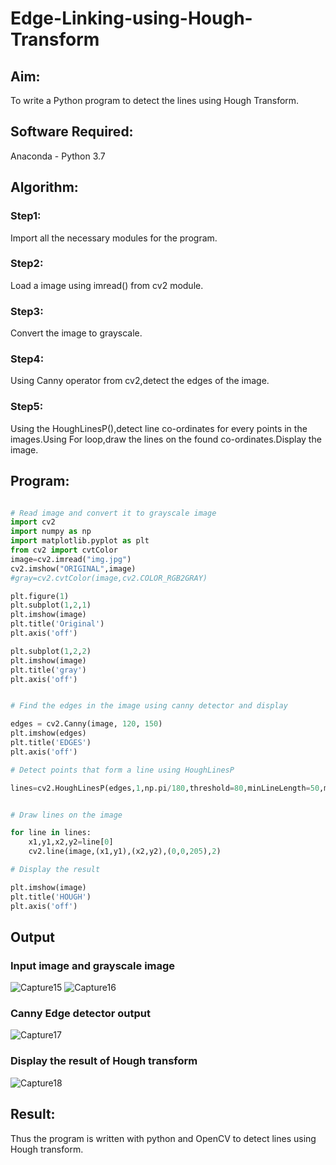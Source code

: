 # Edge-Linking-using-Hough-Transform
## Aim:
To write a Python program to detect the lines using Hough Transform.

## Software Required:
Anaconda - Python 3.7

## Algorithm:
### Step1:
Import all the necessary modules for the program.
### Step2:
Load a image using imread() from cv2 module.
### Step3:
Convert the image to grayscale.
### Step4:
Using Canny operator from cv2,detect the edges of the image.
### Step5:
Using the HoughLinesP(),detect line co-ordinates for every points in the images.Using For loop,draw the lines on the found co-ordinates.Display the image.

## Program:
```Python

# Read image and convert it to grayscale image
import cv2
import numpy as np
import matplotlib.pyplot as plt
from cv2 import cvtColor
image=cv2.imread("img.jpg")
cv2.imshow("ORIGINAL",image)
#gray=cv2.cvtColor(image,cv2.COLOR_RGB2GRAY)

plt.figure(1)
plt.subplot(1,2,1)
plt.imshow(image)
plt.title('Original')
plt.axis('off')

plt.subplot(1,2,2)
plt.imshow(image)
plt.title('gray')
plt.axis('off')


# Find the edges in the image using canny detector and display

edges = cv2.Canny(image, 120, 150)
plt.imshow(edges)
plt.title('EDGES')
plt.axis('off')

# Detect points that form a line using HoughLinesP

lines=cv2.HoughLinesP(edges,1,np.pi/180,threshold=80,minLineLength=50,maxLineGap=250)


# Draw lines on the image

for line in lines:
    x1,y1,x2,y2=line[0]
    cv2.line(image,(x1,y1),(x2,y2),(0,0,205),2)

# Display the result

plt.imshow(image)
plt.title('HOUGH')
plt.axis('off')


```
## Output

### Input image and grayscale image
![Capture15](https://user-images.githubusercontent.com/75234588/169475703-a53b0574-9417-49c5-b0b3-5be5df25343d.PNG)
![Capture16](https://user-images.githubusercontent.com/75234588/169475717-0e3f6327-f9fa-49d1-b3b0-250c4f653f00.PNG)


### Canny Edge detector output
![Capture17](https://user-images.githubusercontent.com/75234588/169475760-dfc01882-974a-4836-9bd4-1784c8d53ca0.PNG)


### Display the result of Hough transform
![Capture18](https://user-images.githubusercontent.com/75234588/169475791-0fcdb12a-db2b-48d5-878f-4a26a1285d00.PNG)



## Result:
Thus the program is written with python and OpenCV to detect lines using Hough transform. 
